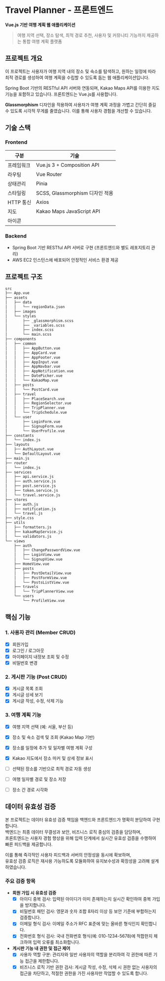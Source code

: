 # Travel Planner - 프론트엔드

**Vue.js 기반 여행 계획 웹 애플리케이션**

> 여행 지역 선택, 장소 탐색, 최적 경로 추천, 사용자 및 커뮤니티 기능까지 제공하는 통합 여행 계획 플랫폼



## 프로젝트 개요

이 프로젝트는 사용자가 여행 지역 내의 장소 및 숙소를 탐색하고, 원하는 일정에 따라 최적 경로를 생성하여 여행 계획을 수립할 수 있도록 돕는 웹 애플리케이션입니다.

Spring Boot 기반의 RESTful API 서버와 연동되며, Kakao Maps API를 이용한 지도 기능을 포함하고 있습니다. 프론트엔드는 Vue.js를 사용합니다.

**Glassmorphism** 디자인을 적용하여 사용자가 여행 계획 과정을 가볍고 간단히 즐길 수 있도록 시각적 무게를 줄였습니다. 이를 통해 사용자 경험을 개선할 수 있습니다.




## 기술 스택

### Frontend

| 구분       | 기술                             |
|------------|----------------------------------|
| 프레임워크 | Vue.js 3 + Composition API       |
| 라우팅     | Vue Router                       |
| 상태관리   | Pinia                            |
| 스타일링   | SCSS, Glassmorphism 디자인 적용   |
| HTTP 통신  | Axios                            |
| 지도       | Kakao Maps JavaScript API        |
| 아이콘     |     |

### Backend

- Spring Boot 기반 RESTful API 서버로 구현 (프론트엔드와 별도 레포지토리 관리)
- AWS EC2 인스턴스에 배포되어 안정적인 서비스 환경 제공



## 프로젝트 구조

```bash
src
├── App.vue
├── assets
│   ├── data
│   │   └── regionData.json
│   ├── images
│   └── styles
│       ├── _glassmorphism.scss
│       ├── _variables.scss
│       ├── index.scss
│       └── main.scss
├── components
│   ├── common
│   │   ├── AppButton.vue
│   │   ├── AppCard.vue
│   │   ├── AppFooter.vue
│   │   ├── AppInput.vue
│   │   ├── AppNavbar.vue
│   │   ├── AppNotification.vue
│   │   ├── DatePicker.vue
│   │   └── KakaoMap.vue
│   ├── posts
│   │   └── PostCard.vue
│   ├── travel
│   │   ├── PlaceSearch.vue
│   │   ├── RegionSelector.vue
│   │   ├── TripPlanner.vue
│   │   └── TripSchedule.vue
│   └── user
│       ├── LoginForm.vue
│       ├── SignupForm.vue
│       └── UserProfile.vue
├── constants
│   └── index.js
├── layouts
│   ├── AuthLayout.vue
│   └── DefaultLayout.vue
├── main.js
├── router
│   └── index.js
├── services
│   ├── api.service.js
│   ├── auth.service.js
│   ├── post.service.js
│   ├── token.service.js
│   └── travel.service.js
├── stores
│   ├── auth.js
│   ├── notification.js
│   └── travel.js
├── style.css
├── utils
│   ├── formatters.js
│   ├── kakaoMapService.js
│   └── validators.js
└── views
    ├── auth
    │   ├── ChangePasswordView.vue
    │   ├── LoginView.vue
    │   └── SignupView.vue
    ├── HomeView.vue
    ├── posts
    │   ├── PostDetailView.vue
    │   ├── PostFormView.vue
    │   └── PostsListView.vue
    ├── travels
    │   └── TripPlannerView.vue
    └── users
        └── ProfileView.vue
```


## 핵심 기능

### 1. 사용자 관리 (Member CRUD)
- [x] 회원가입
- [x] 로그인 / 로그아웃
- [x] 마이페이지 내정보 조회 및 수정
- [x] 비밀번호 변경

### 2. 게시판 기능 (Post CRUD)
- [x] 게시글 목록 조회
- [x] 게시글 상세 보기
- [x] 게시글 작성, 수정, 삭제 기능

### 3. 여행 계획 기능
- [x] 여행 지역 선택 (예: 서울, 부산 등)
- [x] 장소 및 숙소 검색 및 조회 (Kakao Map 기반)
- [x] 장소를 일정에 추가 및 일자별 여행 계획 구성
- [x] Kakao 지도에서 장소 마커 및 상세 정보 표시
- [ ] 선택된 장소를 기반으로 최적 경로 자동 생성
- [ ] 여행 일자별 경로 및 장소 저장
- [ ] 장소 간 경로 시각화


## 데이터 유효성 검증

본 프로젝트는 데이터 유효성 검증 책임을 백엔드와 프론트엔드가 명확히 분담하여 구현합니다.  
백엔드는 최종 데이터 무결성과 보안, 비즈니스 로직 중심의 검증을 담당하며,  
프론트엔드는 사용자 경험 향상을 위해 입력 단계에서 실시간 유효성 검증을 수행하여 빠른 피드백을 제공합니다.  

이를 통해 즉각적인 사용자 피드백과 서버의 안정성을 동시에 확보하며,  
유효성 검증 로직은 재사용 가능하도록 모듈화하여 유지보수성과 확장성을 고려해 설계하였습니다.

### 주요 검증 항목

- **회원 가입 시 유효성 검증**
  - [x] 아이디 중복 검사: 입력된 아이디가 이미 존재하는지 실시간 확인하여 중복 가입을 방지합니다.
  - [x] 비밀번호 패턴 검사: 영문과 숫자 조합 8자리 이상 등 보안 기준에 부합하는지 검증합니다.
  - [x] 이메일 형식 검사: 이메일 주소가 RFC 표준에 맞는 올바른 형식인지 확인합니다.
  - [x] 전화번호 형식 검사: 국내 전화번호 형식(예: 010-1234-5678)에 적합한지 체크하여 입력 오류를 최소화합니다.

- **게시판 기능 내 권한 및 접근 제어**
  - [x] 사용자 역할 구분: 관리자와 일반 사용자의 역할을 분리하여 각 권한에 따른 기능 접근을 제한합니다.
  - [x] 비즈니스 로직 기반 권한 검사: 게시글 작성, 수정, 삭제 시 권한 없는 사용자의 접근을 차단하고, 적절한 권한을 가진 사용자만 작업할 수 있도록 합니다.
